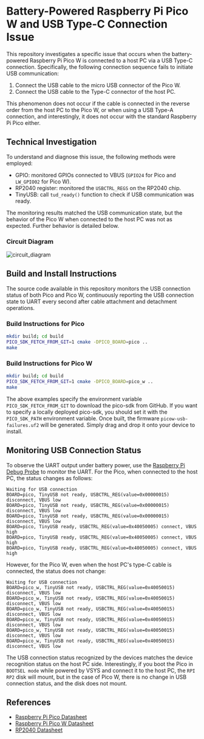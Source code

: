 # Battery-Powered Raspberry Pi Pico W and USB Type-C Connection Issue

This repository investigates a specific issue that occurs when the battery-powered Raspberry Pi Pico W is connected to a host PC via a USB Type-C connection. Specifically, the following connection sequence fails to initiate USB communication:

1. Connect the USB cable to the micro USB connector of the Pico W.
2. Connect the USB cable to the Type-C connector of the host PC.

This phenomenon does not occur if the cable is connected in the reverse order from the host PC to the Pico W, or when using a USB Type-A connection, and interestingly, it does not occur with the standard Raspberry Pi Pico either.


## Technical Investigation

To understand and diagnose this issue, the following methods were employed:

- GPIO: monitored GPIOs connected to VBUS (`GPIO24` for Pico and `LW_GPIO02` for Pico W).
- RP2040 register: monitored the `USBCTRL_REGS` on the RP2040 chip.
- TinyUSB: call `tud_ready()` function to check if USB communication was ready.

The monitoring results matched the USB communication state, but the behavior of the Pico W when connected to the host PC was not as expected. Further behavior is detailed below.

### Circuit Diagram

![circuit_diagram](https://github.com/oyama/pico-w-usb-failures/assets/27072/471b1af7-6ae8-4a95-bc96-b0483076e734)

## Build and Install Instructions

The source code available in this repository monitors the USB connection status of both Pico and Pico W, continuously reporting the USB connection state to UART every second after cable attachment and detachment operations.

### Build Instructions for Pico

```bash
mkdir build; cd build
PICO_SDK_FETCH_FROM_GIT=1 cmake -DPICO_BOARD=pico ..
make
```

### Build Instructions for Pico W

```bash
mkdir build; cd build
PICO_SDK_FETCH_FROM_GIT=1 cmake -DPICO_BOARD=pico_w ..
make
```

The above examples specify the environment variable `PICO_SDK_FETCH_FROM_GIT` to download the pico-sdk from GitHub. If you want to specify a locally deployed pico-sdk, you should set it with the `PICO_SDK_PATH` environment variable.
Once built, the firmware `picow-usb-failures.uf2` will be generated. Simply drag and drop it onto your device to install.

## Monitoring USB Connection Status

To observe the UART output under battery power, use the [Raspberry Pi Debug Probe](https://www.raspberrypi.com/documentation/microcontrollers/debug-probe.html) to monitor the UART.
For the Pico, when connected to the host PC, the status changes as follows:
```
Waiting for USB connection
BOARD=pico, TinyUSB not ready, USBCTRL_REG(value=0x00000015) disconnect, VBUS low
BOARD=pico, TinyUSB not ready, USBCTRL_REG(value=0x00000015) disconnect, VBUS low
BOARD=pico, TinyUSB not ready, USBCTRL_REG(value=0x00000015) disconnect, VBUS low
BOARD=pico, TinyUSB ready, USBCTRL_REG(value=0x40050005) connect, VBUS high
BOARD=pico, TinyUSB ready, USBCTRL_REG(value=0x40050005) connect, VBUS high
BOARD=pico, TinyUSB ready, USBCTRL_REG(value=0x40050005) connect, VBUS high

```
However, for the Pico W, even when the host PC's type-C cable is connected, the status does not change:
```
Waiting for USB connection
BOARD=pico_w, TinyUSB not ready, USBCTRL_REG(value=0x40050015) disconnect, VBUS low
BOARD=pico_w, TinyUSB not ready, USBCTRL_REG(value=0x40050015) disconnect, VBUS low
BOARD=pico_w, TinyUSB not ready, USBCTRL_REG(value=0x40050015) disconnect, VBUS low
BOARD=pico_w, TinyUSB not ready, USBCTRL_REG(value=0x40050015) disconnect, VBUS low
BOARD=pico_w, TinyUSB not ready, USBCTRL_REG(value=0x40050015) disconnect, VBUS low
BOARD=pico_w, TinyUSB not ready, USBCTRL_REG(value=0x40050015) disconnect, VBUS low
```

The USB connection status recognized by the devices matches the device recognition status on the host PC side. Interestingly, if you boot the Pico in `BOOTSEL mode` while powered by VSYS and connect it to the host PC, the `RPI RP2` disk will mount, but in the case of Pico W, there is no change in USB connection status, and the disk does not mount.

## References

- [Raspberry Pi Pico Datasheet](https://datasheets.raspberrypi.com/pico/pico-datasheet.pdf)
- [Raspberry Pi Pico W Datasheet](https://datasheets.raspberrypi.com/picow/pico-w-datasheet.pdf)
- [RP2040 Datasheet](https://datasheets.raspberrypi.com/rp2040/rp2040-datasheet.pdf)
